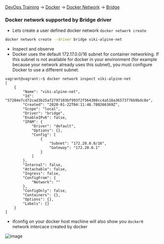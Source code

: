 [DevOps Training](../../index.md) -> [Docker](../index.md) -> [Docker Network](index.md) -> [Bridge](.)

### Docker network supported by Bridge driver

* Lets create a user defined docker network `docker network create`

```bash
docker network create --driver bridge viki-alpine-net
```

* Inspect and observe
* Docker uses the default 172.17.0.0/16 subnet for container networking. If this subnet is not available for docker in your environment (for example because your network already uses this subnet), you must configure Docker to use a different subnet.

```
vagrant@vagrant:~$ docker network inspect viki-alpine-net
[
    {
        "Name": "viki-alpine-net",
        "Id": "57284e7cd72cad3b25af2797103bf993f2f564308cc4a518a36573776b9bdc8e",
        "Created": "2020-01-22T04:11:46.780266369Z",
        "Scope": "local",
        "Driver": "bridge",
        "EnableIPv6": false,
        "IPAM": {
            "Driver": "default",
            "Options": {},
            "Config": [
                {
                    "Subnet": "172.20.0.0/16",
                    "Gateway": "172.20.0.1"
                }
            ]
        },
        "Internal": false,
        "Attachable": false,
        "Ingress": false,
        "ConfigFrom": {
            "Network": ""
        },
        "ConfigOnly": false,
        "Containers": {},
        "Options": {},
        "Labels": {}
    }
]

```

* ifconfig on your docker host machine will also show you `docker0` network intercace created by docker 

![image](https://user-images.githubusercontent.com/13016162/72865051-6577da00-3cfc-11ea-82fe-ea97946c9a7d.png)




